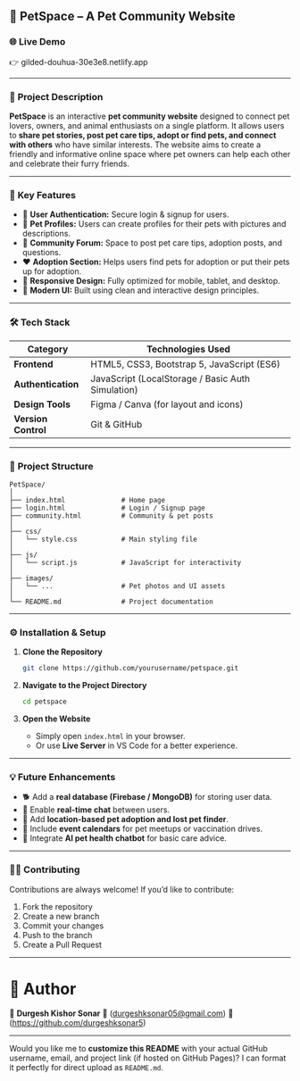 ## 🐶 **PetSpace** – A Pet Community Website

### 🌐 **Live Demo**

👉 gilded-douhua-30e3e8.netlify.app

---

### 📝 **Project Description**

**PetSpace** is an interactive **pet community website** designed to connect pet lovers, owners, and animal enthusiasts on a single platform.
It allows users to **share pet stories, post pet care tips, adopt or find pets, and connect with others** who have similar interests.
The website aims to create a friendly and informative online space where pet owners can help each other and celebrate their furry friends.

---

### 🎯 **Key Features**

* 🐾 **User Authentication:** Secure login & signup for users.
* 📸 **Pet Profiles:** Users can create profiles for their pets with pictures and descriptions.
* 💬 **Community Forum:** Space to post pet care tips, adoption posts, and questions.
* ❤️ **Adoption Section:** Helps users find pets for adoption or put their pets up for adoption.
* 📱 **Responsive Design:** Fully optimized for mobile, tablet, and desktop.
* 🌙 **Modern UI:** Built using clean and interactive design principles.

---

### 🛠️ **Tech Stack**

| Category            | Technologies Used                                 |
| ------------------- | ------------------------------------------------- |
| **Frontend**        | HTML5, CSS3, Bootstrap 5, JavaScript (ES6)        |
| **Authentication**  | JavaScript (LocalStorage / Basic Auth Simulation) |
| **Design Tools**    | Figma / Canva (for layout and icons)              |
| **Version Control** | Git & GitHub                                      |

---

### 📂 **Project Structure**

```
PetSpace/
│
├── index.html              # Home page
├── login.html              # Login / Signup page
├── community.html          # Community & pet posts
│
├── css/
│   └── style.css           # Main styling file
│
├── js/
│   └── script.js           # JavaScript for interactivity
│
├── images/
│   └── ...                 # Pet photos and UI assets
│
└── README.md               # Project documentation
```

---

### ⚙️ **Installation & Setup**

1. **Clone the Repository**

   ```bash
   git clone https://github.com/yourusername/petspace.git
   ```

2. **Navigate to the Project Directory**

   ```bash
   cd petspace
   ```

3. **Open the Website**

   * Simply open `index.html` in your browser.
   * Or use **Live Server** in VS Code for a better experience.

---

### 💡 **Future Enhancements**

* 🐕 Add a **real database (Firebase / MongoDB)** for storing user data.
* 💌 Enable **real-time chat** between users.
* 📍 Add **location-based pet adoption and lost pet finder**.
* 📅 Include **event calendars** for pet meetups or vaccination drives.
* 🧠 Integrate **AI pet health chatbot** for basic care advice.

---

### 👩‍💻 **Contributing**

Contributions are always welcome!
If you’d like to contribute:

1. Fork the repository
2. Create a new branch 
3. Commit your changes
4. Push to the branch
5. Create a Pull Request

---

# 💬 **Author**

👤 **Durgesh Kishor Sonar**
📧 (durgeshksonar05@gmail.com) 
🔗 (https://github.com/durgeshksonar5)

---

Would you like me to **customize this README** with your actual GitHub username, email, and project link (if hosted on GitHub Pages)?
I can format it perfectly for direct upload as `README.md`.
